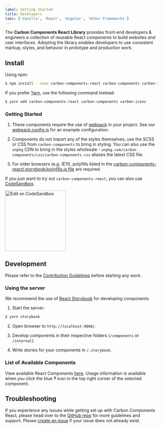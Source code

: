 ```yaml
---
label: Getting Started
title: Developers
tabs: ['Vanilla', 'React', 'Angular', 'Other Frameworks']
---
```


<page-intro>The **Carbon Components React Library** provides front-end developers & engineers a collection of reusable React components to build websites and user interfaces. Adopting the library enables developers to use consistent markup, styles, and behavior in prototype and production work.</page-intro>

## Install

Using npm:

```bash
$ npm install --save carbon-components-react carbon-components carbon-icons
```

If you prefer [Yarn](https://yarnpkg.com/en/), use the following command instead:

```bash
$ yarn add carbon-components-react carbon-components carbon-icons
```

### Getting Started

1.  These components require the use of [webpack](https://webpack.js.org/guides/getting-started/) in your project. See our [webpack.config.js](https://github.com/carbon-design-system/carbon-components-react/blob/master/.storybook/webpack.config.js) for an example configuration.

2.  Components do not import any of the styles themselves, use the SCSS or CSS from `carbon-components` to bring in styling. You can also use the `unpkg` CDN to bring in the styles wholesale - `unpkg.com/carbon-components/css/carbon-components.css` aliases the latest CSS file.

3.  For older browsers (e.g. IE11), polyfills listed in the [carbon-components-react/.storybook/polyfills.js file](https://github.com/carbon-design-system/carbon-components-react/blob/master/.storybook/polyfills.js) are required.

If you just want to try out `carbon-components-react`, you can also use [CodeSandbox](https://codesandbox.io).

<a target="_blank" href="https://codesandbox.io/s/x2mjypo6pp">
  <img style="width: 200px" alt="Edit on CodeSandbox" src="https://codesandbox.io/static/img/play-codesandbox.svg" />
</a>

## Development

Please refer to the [Contribution Guidelines](https://github.com/carbon-design-system/carbon-components-react/blob/master/.github/CONTRIBUTING.md) before starting any work.

### Using the server

We recommend the use of [React Storybook](https://github.com/storybooks/react-storybook) for developing components.

1.  Start the server:

```bash
$ yarn storybook
```

2.  Open browser to `http://localhost:9000/`.

3.  Develop components in their respective folders (`/components` or `/internal`).

4.  Write stories for your components in `/.storybook`.

### List of Available Components

View available React Components [here](http://react.carbondesignsystem.com). Usage information is available when you click the blue **?** icon in the top right corner of the selected component.

## Troubleshooting

If you experience any issues while getting set up with Carbon Components React, please head over to the [GitHub repo](https://github.com/carbon-design-system/carbon-components-react) for more guidelines and support. Please [create an issue](https://github.com/carbon-design-system/carbon-components-react/issues) if your issue does not already exist.
